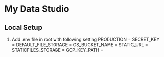# My Data Studio

## Local Setup
1. Add .env file in root with following setting
PRODUCTION = 
SECRET_KEY = 
DEFAULT_FILE_STORAGE = 
GS_BUCKET_NAME = 
STATIC_URL = 
STATICFILES_STORAGE = 
GCP_KEY_PATH = 


